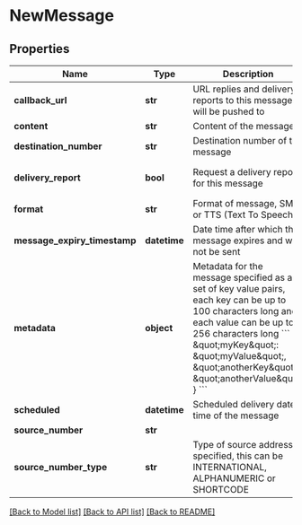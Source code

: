 # NewMessage

## Properties
Name | Type | Description | Notes
------------ | ------------- | ------------- | -------------
**callback_url** | **str** | URL replies and delivery reports to this message will be pushed to | [optional] 
**content** | **str** | Content of the message | [optional] 
**destination_number** | **str** | Destination number of the message | [optional] 
**delivery_report** | **bool** | Request a delivery report for this message | [optional] [default to False]
**format** | **str** | Format of message, SMS or TTS (Text To Speech). | [optional] 
**message_expiry_timestamp** | **datetime** | Date time after which the message expires and will not be sent | [optional] 
**metadata** | **object** | Metadata for the message specified as a set of key value pairs, each key can be up to 100 characters long and each value can be up to 256 characters long &#x60;&#x60;&#x60; {    \&quot;myKey\&quot;: \&quot;myValue\&quot;,    \&quot;anotherKey\&quot;: \&quot;anotherValue\&quot; } &#x60;&#x60;&#x60;  | [optional] 
**scheduled** | **datetime** | Scheduled delivery date time of the message | [optional] 
**source_number** | **str** |  | [optional] 
**source_number_type** | **str** | Type of source address specified, this can be INTERNATIONAL, ALPHANUMERIC or SHORTCODE | [optional] 

[[Back to Model list]](../README.md#documentation-for-models) [[Back to API list]](../README.md#documentation-for-api-endpoints) [[Back to README]](../README.md)


